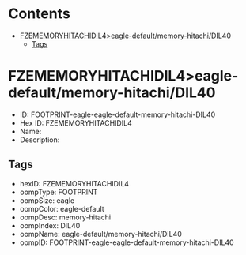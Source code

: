 



Contents
========

* [FZEMEMORYHITACHIDIL4>eagle-default/memory-hitachi/DIL40](#fzememoryhitachidil4eagle-defaultmemory-hitachidil40)
	* [Tags](#tags)

# FZEMEMORYHITACHIDIL4>eagle-default/memory-hitachi/DIL40

- ID: FOOTPRINT-eagle-eagle-default-memory-hitachi-DIL40
- Hex ID: FZEMEMORYHITACHIDIL4
- Name: 
- Description: 

## Tags

- hexID: FZEMEMORYHITACHIDIL4
- oompType: FOOTPRINT
- oompSize: eagle
- oompColor: eagle-default
- oompDesc: memory-hitachi
- oompIndex: DIL40
- oompName: eagle-default/memory-hitachi/DIL40
- oompID: FOOTPRINT-eagle-eagle-default-memory-hitachi-DIL40
